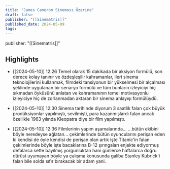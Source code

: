 ```yaml
---
title: "James Cameron Sineması Üzerine"
draft: false
publisher: "[[Sinematris]]"
published_date: 2024-05-09
tags:
---
```

publisher: "[[Sinematris]]"


## Highlights
* [[2024-05-10]] 12:26  Temel olarak 15 dakikada bir aksiyon formülü, son derece kolay tanınır ve özdeşleşilir kahramanlar, ileri sinema teknolojilerini kullanmak, filmdeki tansiyonun bir yükselmesi bir alçalması şeklinde uygulanan bir senaryo formülü ve tüm bunların izleyiciyi hiç sıkmadan öyküsünü anlatan ve kahramanının temel motivasyonlu izleyiciye hiç de zorlanmadan aktaran bir sinema anlayışı formülüydü.

* [[2024-05-10]] 12:30  Sinema tarihinde diyorum 3 saatlik falan çok büyük prodüksiyonlar yapılmıştı, sevilmişti, para kazanmışlardı falan ancak özellikle 1963 yılında Kleopatra diye bir film yapılmıştı.

* [[2024-05-10]] 12:36  Filmlerinin yapım aşamalarında... ...bütün ekibini böyle neredeyse ağlatan... çekimlerinde bütün oyuncularını perişan eden ki kendisi de öyle kendisi de perişan olan artık işte Titanic'in falan çekimlerinde böyle işte bacaklarına B-12 şırıngaları enjekte ediyormuş defalarca sette bayılmış yorgunluktan hani günlerce haftalarca doğru dürüst uyumayan böyle ya çalışma konusunda galiba Stanley Kubrick'i falan bile solda sıfır bırakacak bir adam yani.

